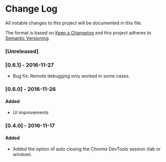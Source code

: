 # Change Log
All notable changes to this project will be documented in this file.

The format is based on [Keep a Changelog](http://keepachangelog.com/)
and this project adheres to [Semantic Versioning](http://semver.org/).

### [Unreleased]

### [0.6.1] - 2016-11-27
- Bug fix: Remote debugging only worked in some cases.

### [0.6.0] - 2016-11-26
#### Added
- UI improvements

### [0.4.0] - 2016-11-17
#### Added
- Added the option of auto closing the Chrome DevTools session (tab or window).